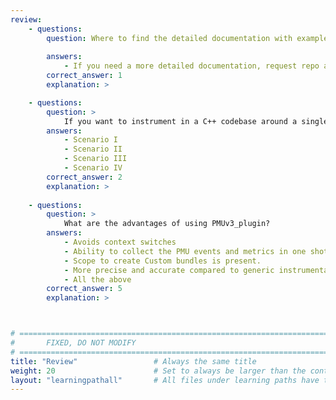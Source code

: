 ```yaml
---
review:
    - questions:
        question: Where to find the detailed documentation with example instrumentations?
            
        answers:
            - If you need a more detailed documentation, request repo access from author and access this [Documentation-PMUV3_plugin](https://github.com/GayathriNarayana19/PMUv3_plugin/blob/main/Documentation-PMUV3_plugin.pdf)
        correct_answer: 1                    
        explanation: >

    - questions:
        question: >
            If you want to instrument in a C++ codebase around a single chunk of code, which scenario will you adopt?
        answers:
            - Scenario I
            - Scenario II
            - Scenario III
            - Scenario IV
        correct_answer: 2                   
        explanation: >
               
    - questions:
        question: >
            What are the advantages of using PMUv3_plugin?
        answers:
            - Avoids context switches
            - Ability to collect the PMU events and metrics in one shot. 
            - Scope to create Custom bundles is present.
            - More precise and accurate compared to generic instrumentation methods due to direct counter accesis
            - All the above
        correct_answer: 5         
        explanation: >



# ================================================================================
#       FIXED, DO NOT MODIFY
# ================================================================================
title: "Review"                 # Always the same title
weight: 20                      # Set to always be larger than the content in this path
layout: "learningpathall"       # All files under learning paths have this same wrapper
---
```

